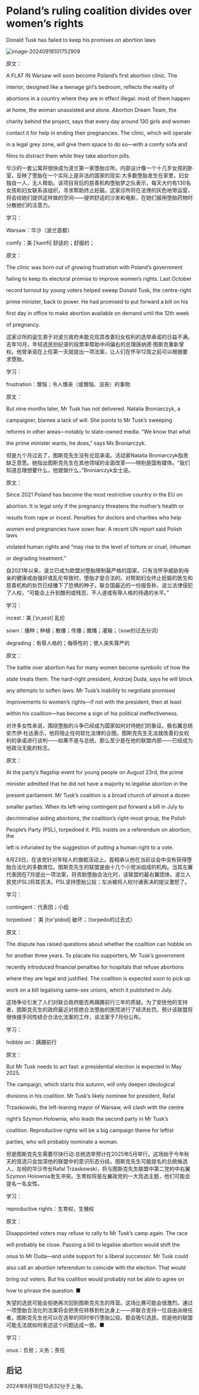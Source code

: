 # Poland’s ruling coalition divides over women’s rights

Donald Tusk has failed to keep his promises on abortion laws

![image-20240918101752909](./assets/image-20240918101752909.png)

原文：

A FLAT IN Warsaw will soon become Poland’s first abortion clinic. The

interior, designed like a teenage girl’s bedroom, reflects the reality of

abortions in a country where they are in effect illegal: most of them happen

at home, the woman unassisted and alone. Abortion Dream Team, the

charity behind the project, says that every day around 130 girls and women

contact it for help in ending their pregnancies. The clinic, which will operate

in a legal grey zone, will give them space to do so—with a comfy sofa and

films to distract them while they take abortion pills.

华沙的一套公寓将很快成为波兰第一家堕胎诊所。内部设计像一个十几岁女孩的卧室，反映了堕胎在一个实际上是非法的国家的现实:大多数堕胎发生在家里，妇女独自一人，无人帮助。该项目背后的慈善机构堕胎梦之队表示，每天大约有130名女孩和妇女联系该组织，寻求帮助终止妊娠。这家诊所将在法律的灰色地带运营，将会给她们提供这样做的空间——提供舒适的沙发和电影，在她们服用堕胎药物时分散她们的注意力。

学习：

Warsaw：华沙（波兰首都）

comfy：美 [ˈkəmfi] 舒适的；舒服的；

原文：

The clinic was born out of growing frustration with Poland’s government

failing to keep its electoral promise to improve women’s rights. Last October

record turnout by young voters helped sweep Donald Tusk, the centre-right

prime minister, back to power. He had promised to put forward a bill on his

first day in office to make abortion available on demand until the 12th week

of pregnancy.

这家诊所的诞生源于对波兰政府未能兑现其改善妇女权利的选举承诺的日益不满。去年10月，年轻选民创纪录的投票率帮助中间偏右的总理唐纳德·图斯克重新掌权。他曾承诺在上任第一天就提出一项法案，让人们在怀孕12周之前可以根据要求堕胎。

学习：

frustration：懊恼；令人懊丧（或懊恼、沮丧）的事物          

原文：

But nine months later, Mr Tusk has not delivered. Natalia Broniarczyk, a

campaigner, blames a lack of will. She points to Mr Tusk’s sweeping

reforms in other areas—notably to state-owned media. “We know that what

the prime minister wants, he does,” says Ms Broniarczyk.

但是九个月过去了，图斯克先生没有兑现承诺。活动家Natalia Broniarczyk指责缺乏意愿。她指出图斯克先生在其他领域的全面改革——特别是国有媒体。“我们知道总理想要什么，他就做什么，”Broniarczyk女士说。

原文：

Since 2021 Poland has become the most restrictive country in the EU on

abortion. It is legal only if the pregnancy threatens the mother’s health or

results from rape or incest. Penalties for doctors and charities who help

women end pregnancies have sown fear. A recent UN report said Polish laws

violated human rights and “may rise to the level of torture or cruel, inhuman

or degrading treatment.”

自2021年以来，波兰已成为欧盟对堕胎限制最严格的国家。只有当怀孕威胁到母亲的健康或由强奸或乱伦导致时，堕胎才是合法的。对帮助妇女终止妊娠的医生和慈善机构的处罚已经播下了恐惧的种子。联合国最近的一份报告称，波兰法律侵犯了人权，“可能会上升到酷刑或残忍、不人道或有辱人格的待遇的水平。”

学习：

incest：美 [ˈɪnˌsɛst] 乱伦

sown：播种；种植；散播；传播；撒播；灌输；（sow的过去分词）

degrading：有辱人格的；侮辱性的；使人丧失尊严的

原文：

The battle over abortion has for many women become symbolic of how the

state treats them. The hard-right president, Andrzej Duda, says he will block

any attempts to soften laws. Mr Tusk’s inability to negotiate promised

improvements to women’s rights—if not with the president, then at least

within his coalition—has become a sign of his political ineffectiveness.

对许多女性来说，围绕堕胎的斗争已经成为国家如何对待她们的象征。极右翼总统安杰伊·杜达表示，他将阻止任何软化法律的企图。图斯克先生无法就改善妇女权利的承诺进行谈判——如果不是与总统，那么至少是在他的联盟内部——已经成为他政治无能的标志。

原文：

At the party’s flagship event for young people on August 23rd, the prime

minister admitted that he did not have a majority to legalise abortion in the

present parliament. Mr Tusk’s coalition is a broad church of almost a dozen

smaller parties. When its left-wing contingent put forward a bill in July to

decriminalise aiding abortions, the coalition’s right-most group, the Polish

People’s Party (PSL), torpedoed it. PSL insists on a referendum on abortion; the

left is infuriated by the suggestion of putting a human right to a vote.

8月23日，在该党针对年轻人的旗舰活动上，首相承认他在当前议会中没有获得堕胎合法化的多数席位。图斯克先生的联盟是由十几个小党派组成的机构。当其左翼代表团在7月提出一项法案，将资助堕胎合法化时，该联盟的最右翼团体，波兰人民党(PSL)将其否决。PSL坚持堕胎公投；左派被将人权付诸表决的提议激怒了。

学习：

contingent：代表团；小组

torpedoed： 美 [tɔr'pidod] 破坏；（torpedo的过去式）

原文：

The dispute has raised questions about whether the coalition can hobble on

for another three years. To placate his supporters, Mr Tusk’s government

recently introduced financial penalties for hospitals that refuse abortions

where they are legal and justified. The coalition is expected soon to pick up

work on a bill legalising same-sex unions, which it published in July.

这场争论引发了人们对联合政府能否再蹒跚前行三年的质疑。为了安抚他的支持者，图斯克先生的政府最近对拒绝合法堕胎的医院进行了经济处罚。预计该联盟将很快接手同性结合合法化法案的工作，该法案于7月份公布。

学习：

hobble on：蹒跚前行

原文：

But Mr Tusk needs to act fast: a presidential election is expected in May 2025.

The campaign, which starts this autumn, will only deepen ideological

divisions in his coalition. Mr Tusk’s likely nominee for president, Rafal

Trzaskowski, the left-leaning mayor of Warsaw, will clash with the centre

right’s Szymon Holownia, who leads the second party in Mr Tusk’s

coalition. Reproductive rights will be a big campaign theme for leftist

parties, who will probably nominate a woman.

但是图斯克先生需要尽快行动:总统选举预计在2025年5月举行。这场始于今年秋天的竞选只会加深他的联盟中的意识形态分歧。图斯克先生可能提名的总统候选人，左倾的华沙市长Rafal Trzaskowski，将与图斯克先生联盟中第二党的中右翼Szymon Holownia发生冲突。生育权将是左翼政党的一大竞选主题，他们可能会提名一名女性。

学习：

reproductive rights：生育权，生殖权

原文：

Disappointed voters may refuse to rally to Mr Tusk’s camp again. The race

will probably be close. Passing a bill to legalise abortion would shift the

onus to Mr Duda—and unite support for a liberal successor. Mr Tusk could

also call an abortion referendum to coincide with the election. That would

bring out voters. But his coalition would probably not be able to agree on

how to phrase the question. ■

失望的选民可能会拒绝再次回到图斯克先生的阵营。这场比赛可能会很激烈。通过一项堕胎合法化的法案将会把责任转移到杜达身上——并联合支持一位自由派继任者。图斯克先生也可以在选举的同时举行堕胎公投。那会吸引选民。但是他的联盟可能无法就如何表述这个问题达成一致。■

学习：

onus：负担；义务；责任



## 后记

2024年9月18日10点32分于上海。

